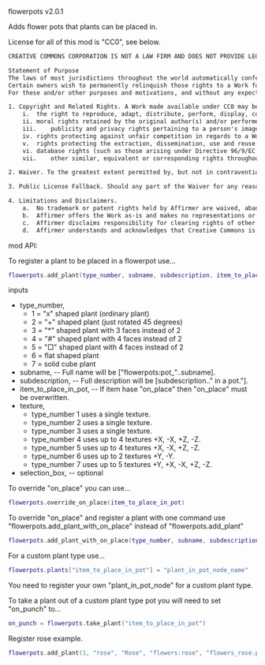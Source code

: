 flowerpots v2.0.1

Adds flower pots that plants can be placed in.

License for all of this mod is "CC0", see below.

```txt
CREATIVE COMMONS CORPORATION IS NOT A LAW FIRM AND DOES NOT PROVIDE LEGAL SERVICES. DISTRIBUTION OF THIS DOCUMENT DOES NOT CREATE AN ATTORNEY-CLIENT RELATIONSHIP. CREATIVE COMMONS PROVIDES THIS INFORMATION ON AN "AS-IS" BASIS. CREATIVE COMMONS MAKES NO WARRANTIES REGARDING THE USE OF THIS DOCUMENT OR THE INFORMATION OR WORKS PROVIDED HEREUNDER, AND DISCLAIMS LIABILITY FOR DAMAGES RESULTING FROM THE USE OF THIS DOCUMENT OR THE INFORMATION OR WORKS PROVIDED HEREUNDER.

Statement of Purpose
The laws of most jurisdictions throughout the world automatically confer exclusive Copyright and Related Rights (defined below) upon the creator and subsequent owner(s) (each and all, an "owner") of an original work of authorship and/or a database (each, a "Work").
Certain owners wish to permanently relinquish those rights to a Work for the purpose of contributing to a commons of creative, cultural and scientific works ("Commons") that the public can reliably and without fear of later claims of infringement build upon, modify, incorporate in other works, reuse and redistribute as freely as possible in any form whatsoever and for any purposes, including without limitation commercial purposes. These owners may contribute to the Commons to promote the ideal of a free culture and the further production of creative, cultural and scientific works, or to gain reputation or greater distribution for their Work in part through the use and efforts of others.
For these and/or other purposes and motivations, and without any expectation of additional consideration or compensation, the person associating CC0 with a Work (the "Affirmer"), to the extent that he or she is an owner of Copyright and Related Rights in the Work, voluntarily elects to apply CC0 to the Work and publicly distribute the Work under its terms, with knowledge of his or her Copyright and Related Rights in the Work and the meaning and intended legal effect of CC0 on those rights.

1. Copyright and Related Rights. A Work made available under CC0 may be protected by copyright and related or neighboring rights ("Copyright and Related Rights"). Copyright and Related Rights include, but are not limited to, the following:
	i.	the right to reproduce, adapt, distribute, perform, display, communicate, and translate a Work;
	ii.	moral rights retained by the original author(s) and/or performer(s);
	iii.	publicity and privacy rights pertaining to a person's image or likeness depicted in a Work;
	iv.	rights protecting against unfair competition in regards to a Work, subject to the limitations in paragraph 4(a), below;
	v.	rights protecting the extraction, dissemination, use and reuse of data in a Work;
	vi.	database rights (such as those arising under Directive 96/9/EC of the European Parliament and of the Council of 11 March 1996 on the legal protection of databases, and under any national implementation thereof, including any amended or successor version of such directive); and
	vii.	other similar, equivalent or corresponding rights throughout the world based on applicable law or treaty, and any national implementations thereof.

2. Waiver. To the greatest extent permitted by, but not in contravention of, applicable law, Affirmer hereby overtly, fully, permanently, irrevocably and unconditionally waives, abandons, and surrenders all of Affirmer's Copyright and Related Rights and associated claims and causes of action, whether now known or unknown (including existing as well as future claims and causes of action), in the Work (i) in all territories worldwide, (ii) for the maximum duration provided by applicable law or treaty (including future time extensions), (iii) in any current or future medium and for any number of copies, and (iv) for any purpose whatsoever, including without limitation commercial, advertising or promotional purposes (the "Waiver"). Affirmer makes the Waiver for the benefit of each member of the public at large and to the detriment of Affirmer's heirs and successors, fully intending that such Waiver shall not be subject to revocation, rescission, cancellation, termination, or any other legal or equitable action to disrupt the quiet enjoyment of the Work by the public as contemplated by Affirmer's express Statement of Purpose.

3. Public License Fallback. Should any part of the Waiver for any reason be judged legally invalid or ineffective under applicable law, then the Waiver shall be preserved to the maximum extent permitted taking into account Affirmer's express Statement of Purpose. In addition, to the extent the Waiver is so judged Affirmer hereby grants to each affected person a royalty-free, non transferable, non sublicensable, non exclusive, irrevocable and unconditional license to exercise Affirmer's Copyright and Related Rights in the Work (i) in all territories worldwide, (ii) for the maximum duration provided by applicable law or treaty (including future time extensions), (iii) in any current or future medium and for any number of copies, and (iv) for any purpose whatsoever, including without limitation commercial, advertising or promotional purposes (the "License"). The License shall be deemed effective as of the date CC0 was applied by Affirmer to the Work. Should any part of the License for any reason be judged legally invalid or ineffective under applicable law, such partial invalidity or ineffectiveness shall not invalidate the remainder of the License, and in such case Affirmer hereby affirms that he or she will not (i) exercise any of his or her remaining Copyright and Related Rights in the Work or (ii) assert any associated claims and causes of action with respect to the Work, in either case contrary to Affirmer's express Statement of Purpose.

4. Limitations and Disclaimers.
	a.	No trademark or patent rights held by Affirmer are waived, abandoned, surrendered, licensed or otherwise affected by this document.
	b.	Affirmer offers the Work as-is and makes no representations or warranties of any kind concerning the Work, express, implied, statutory or otherwise, including without limitation warranties of title, merchantability, fitness for a particular purpose, non infringement, or the absence of latent or other defects, accuracy, or the present or absence of errors, whether or not discoverable, all to the greatest extent permissible under applicable law.
	c.	Affirmer disclaims responsibility for clearing rights of other persons that may apply to the Work or any use thereof, including without limitation any person's Copyright and Related Rights in the Work. Further, Affirmer disclaims responsibility for obtaining any necessary consents, permissions or other rights required for any use of the Work.
	d.	Affirmer understands and acknowledges that Creative Commons is not a party to this document and has no duty or obligation with respect to this CC0 or use of the Work.
```

mod API:

To register a plant to be placed in a flowerpot use...

```lua
flowerpots.add_plant(type_number, subname, subdescription, item_to_place_in_pot, texture, selection_box)
```

inputs
* type_number,
	* 1 = "x" shaped plant (ordinary plant)
	* 2 = "+" shaped plant (just rotated 45 degrees)
	* 3 = "*" shaped plant with 3 faces instead of 2
	* 4 = "#" shaped plant with 4 faces instead of 2
	* 5 = "□" shaped plant with 4 faces instead of 2
	* 6 = flat shaped plant
	* 7 = solid cube plant
* subname, -- Full name will be ["flowerpots:pot_"..subname].
* subdescription, -- Full description will be [subdescription.." in a pot."].
* item_to_place_in_pot, -- If item hase "on_place" then "on_place" must be overwritten.
* texture,
	* type_number 1 uses a single texture.
	* type_number 2 uses a single texture.
	* type_number 3 uses a single texture.
	* type_number 4 uses up to 4 textures +X, -X, +Z, -Z.
	* type_number 5 uses up to 4 textures +X, -X, +Z, -Z.
	* type_number 6 uses up to 2 textures +Y, -Y.
	* type_number 7 uses up to 5 textures +Y, +X, -X, +Z, -Z.
* selection_box, -- optional

To override "on_place" you can use...

```lua
flowerpots.override_on_place(item_to_place_in_pot)
```

To override "on_place" and register a plant with one command use "flowerpots.add_plant_with_on_place" instead of "flowerpots.add_plant"

```lua
flowerpots.add_plant_with_on_place(type_number, subname, subdescription, item_to_place_in_pot, texture, selection_box)
```

For a custom plant type use...

```lua
flowerpots.plants["item_to_place_in_pot"] = "plant_in_pot_node_name"
```

You need to register your own "plant_in_pot_node" for a custom plant type.

To take a plant out of a custom plant type pot you will need to set "on_punch" to...

```lua
on_punch = flowerpots.take_plant("item_to_place_in_pot")
```

Register rose example.

```lua
flowerpots.add_plant(1, "rose", "Rose", "flowers:rose", "flowers_rose.png")
```
